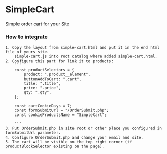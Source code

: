 # SimpleCart
Simple order cart for your Site

### How to integrate
	1. Copy the layout from simple-cart.html and put it in the end html file of yours site.
		simple-cart.js into root catalog where added simple-cart.html.
	2. Configure this part for link it to products:
		```
		const productSelectors = {
			product: ".product__element",
			buttonAddToCart: ".cart",
			title: ".title",
			price: ".price",
			qty: ".qty",
		};

		const cartCookieDays = 7;
		const formSubmitUrl = "/OrderSubmit.php";
		const cookieProductsName = "SimpleCart";

		```
	3. Put OrderSubmit.php in site root or other place you configured in formSubmitUrl parameter.
	4. Configure OrderSubmit.php and change your email and site.
	5. The cart will be visible on the top right corner (if productBlockSelector existing on the page).
